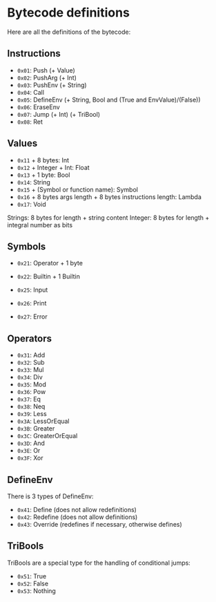 # Bytecode definitions

Here are all the definitions of the bytecode:

## Instructions

- `0x01`: Push (+ Value)
- `0x02`: PushArg (+ Int)
- `0x03`: PushEnv (+ String)
- `0x04`: Call
- `0x05`: DefineEnv (+ String, Bool and (True and EnvValue)/(False))
- `0x06`: EraseEnv
- `0x07`: Jump (+ Int) (+ TriBool)
- `0x08`: Ret

## Values

- `0x11` + 8 bytes: Int
- `0x12` + Integer + Int: Float
- `0x13` + 1 byte: Bool
- `0x14`: String
- `0x15` + (Symbol or function name): Symbol
- `0x16` + 8 bytes args length + 8 bytes instructions length: Lambda
- `0x17`: Void

Strings: 8 bytes for length + string content
Integer: 8 bytes for length + integral number as bits

## Symbols

- `0x21`: Operator + 1 byte
- `0x22`: Builtin + 1 Builtin

- `0x25`: Input
- `0x26`: Print
- `0x27`: Error

## Operators

- `0x31`: Add
- `0x32`: Sub
- `0x33`: Mul
- `0x34`: Div
- `0x35`: Mod
- `0x36`: Pow
- `0x37`: Eq
- `0x38`: Neq
- `0x39`: Less
- `0x3A`: LessOrEqual
- `0x3B`: Greater
- `0x3C`: GreaterOrEqual
- `0x3D`: And
- `0x3E`: Or
- `0x3F`: Xor

## DefineEnv

There is 3 types of DefineEnv:

- `0x41`: Define (does not allow redefinitions)
- `0x42`: Redefine (does not allow definitions)
- `0x43`: Override (redefines if necessary, otherwise defines)

## TriBools

TriBools are a special type for the handling of conditional jumps:

- `0x51`: True
- `0x52`: False
- `0x53`: Nothing
